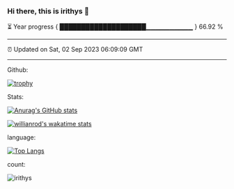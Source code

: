 ### Hi there, this is irithys 👋

⏳ Year progress { ████████████████████▁▁▁▁▁▁▁▁▁▁ } 66.92 %

---

⏰ Updated on Sat, 02 Sep 2023 06:09:09 GMT

---

Github:

[![trophy](https://github-profile-trophy.vercel.app/?username=irithys)](https://github.com/ryo-ma/github-profile-trophy)

Stats:

[![Anurag's GitHub stats](https://github-readme-stats.vercel.app/api?username=irithys&show_icons=true&theme=radical)](https://github.com/anuraghazra/github-readme-stats)

[![willianrod's wakatime stats](https://github-readme-stats.vercel.app/api/wakatime?username=irithys&show_icons=true&theme=radical)](https://github.com/anuraghazra/github-readme-stats)

language:

[![Top Langs](https://github-readme-stats.vercel.app/api/top-langs/?username=irithys&layout=compact&show_icons=true&theme=radical)](https://github.com/anuraghazra/github-readme-stats)

count:

![irithys](https://count.irithys.com/github?theme=asoul)


